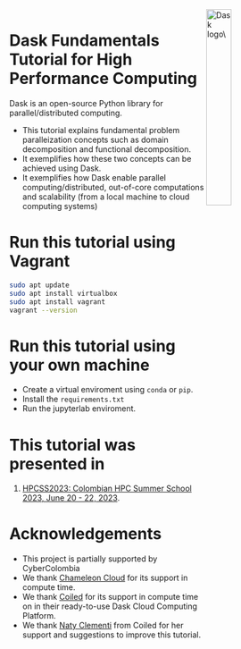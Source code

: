 <a href="https://www.dask.org/">
<img src="http://dask.readthedocs.io/en/latest/_images/dask_horizontal.svg"
     align="right"
     width="30%"
     alt="Dask logo\">
</a>

# Dask Fundamentals Tutorial for High Performance Computing 

Dask is an open-source Python library for parallel/distributed computing. 

* This tutorial explains fundamental problem paralleization concepts such as domain decomposition and functional decomposition. 
* It exemplifies how these two concepts can be achieved using Dask. 
* It exemplifies how Dask enable parallel computing/distributed, out-of-core computations and scalability (from a local machine to cloud computing systems)

# Run this tutorial using Vagrant

```sh
sudo apt update
sudo apt install virtualbox
sudo apt install vagrant
vagrant --version
``` 

# Run this tutorial using your own machine

* Create a virtual enviroment using `conda` or `pip`.
* Install the `requirements.txt`
* Run the jupyterlab enviroment.

# This tutorial was presented in

1. [HPCSS2023: Colombian HPC Summer School 2023, June 20 - 22, 2023](https://cybercolombia.org/summer_school_6/).

# Acknowledgements

* This project is partially supported by CyberColombia
* We thank [Chameleon Cloud](https://www.chameleoncloud.org/) for its support in compute time.
* We thank [Coiled](https://www.coiled.io/) for its support in compute time on in their ready-to-use Dask Cloud Computing Platform.
* We thank [Naty Clementi](https://github.com/ncclementi) from Coiled for her support and suggestions to improve this tutorial.
